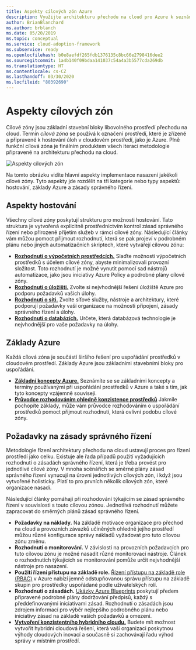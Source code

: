 ```yaml
---
title: Aspekty cílových zón Azure
description: Využijte architekturu přechodu na cloud pro Azure k seznámení s tím, jakým způsobem cílové zóny poskytují základní stavební bloky libovolného prostředí přechodu na cloud.
author: BrianBlanchard
ms.author: brblanch
ms.date: 05/20/2019
ms.topic: conceptual
ms.service: cloud-adoption-framework
ms.subservice: ready
ms.openlocfilehash: b0e8aefdf265fdb1376135c8bc66e2798416dee2
ms.sourcegitcommit: 1a4b140f09bdaa141037c54a4a3b5577cda269db
ms.translationtype: HT
ms.contentlocale: cs-CZ
ms.lasthandoff: 03/30/2020
ms.locfileid: "80392690"
---
```

# <a name="landing-zone-considerations"></a>Aspekty cílových zón

Cílové zóny jsou základní stavební bloky libovolného prostředí přechodu na cloud. Termín *cílová zóna* se používá k označení prostředí, které je zřízené a připravené k hostování úloh v cloudovém prostředí, jako je Azure. Plně funkční cílová zóna je finálním produktem všech iterací metodologie připravené na architekturu přechodu na cloud.

![Aspekty cílových zón](../../_images/ready/landing-zone-considerations.png)

Na tomto obrázku vidíte hlavní aspekty implementace nasazení jakékoli cílové zóny. Tyto aspekty jde rozdělit na tři kategorie nebo typy aspektů: hostování, základy Azure a zásady správného řízení.

## <a name="hosting-considerations"></a>Aspekty hostování

Všechny cílové zóny poskytují strukturu pro možnosti hostování. Tato struktura je vytvořená explicitně prostřednictvím kontrol zásad správného řízení nebo přirozeně přijetím služeb v rámci cílové zóny. Následující články vám můžou pomoct přijmout rozhodnutí, která se pak projeví v podrobném plánu nebo jiných automatizačních skriptech, které vytvářejí cílovou zónu:

- **[Rozhodnutí o výpočetních prostředcích.](./compute-options.md)** Slaďte možnosti výpočetních prostředků s účelem cílové zóny, abyste minimalizovali provozní složitost. Toto rozhodnutí je možné vynutit pomocí sad nástrojů automatizace, jako jsou iniciativy Azure Policy a podrobné plány cílové zóny.
- **[Rozhodnutí o úložišti.](./storage-options.md)** Zvolte si nejvhodnější řešení úložiště Azure pro podporu požadavků vašich úlohy.
- **[Rozhodnutí o síti.](./networking-options.md)** Zvolte síťové služby, nástroje a architektury, které podporují požadavky vaší organizace na možnosti připojení, zásady správného řízení a úlohy.
- **[Rozhodnutí o databázích.](./data-options.md)** Určete, která databázová technologie je nejvhodnější pro vaše požadavky na úlohy.

## <a name="azure-fundamentals"></a>Základy Azure

Každá cílová zóna je součástí širšího řešení pro uspořádání prostředků v cloudovém prostředí. Základy Azure jsou základními stavebními bloky pro uspořádání.

- **[Základní koncepty Azure.](./fundamental-concepts.md)** Seznámíte se se základními koncepty a termíny používanými při uspořádání prostředků v Azure a také s tím, jak tyto koncepty vzájemně souvisejí.
- **[Průvodce rozhodováním ohledně konzistence prostředků](../../decision-guides/resource-consistency/index.md)** Jakmile pochopíte základy, může vám průvodce rozhodováním o uspořádání prostředků pomoct přijmout rozhodnutí, která ovlivní podobu cílové zóny.

## <a name="governance-considerations"></a>Požadavky na zásady správného řízení

Metodologie řízení architektury přechodu na cloud ustavují proces pro řízení prostředí jako celku. Existuje ale řada případů použití vyžadujících rozhodnutí o zásadách správného řízení, která je třeba provést pro jednotlivé cílové zóny. V mnoha scénářích se směrné plány zásad správného řízení vynucují na úrovni jednotlivých cílových zón, i když jsou vytvořené holisticky. Platí to pro prvních několik cílových zón, které organizace nasadí.

Následující články pomáhají při rozhodování týkajícím se zásad správného řízení v souvislosti s touto cílovou zónou. Jednotlivá rozhodnutí můžete zapracovat do směrných plánů zásad správného řízení.

- **Požadavky na náklady.** Na základě motivace organizace pro přechod na cloud a provozních závazků učiněných ohledně jejího prostředí můžou různé konfigurace správy nákladů vyžadovat pro tuto cílovou zónu změnu.
- **Rozhodnutí o monitorování.** V závislosti na provozních požadavcích pro tuto cílovou zónu je možné nasadit různé monitorovací nástroje. Článek o rozhodnutích týkajících se monitorování pomůže určit nejvhodnější nástroje pro nasazení.
- **Použití řízení přístupu na základě role.** [Řízení přístupu na základě role (RBAC)](../considerations/roles.md) v Azure nabízí jemně odstupňovanou správu přístupu na základě skupin pro prostředky uspořádané podle uživatelských rolí.
- **Rozhodnutí o zásadách.** [Ukázky Azure Blueprints](https://docs.microsoft.com/azure/governance/blueprints/samples) poskytují předem připravené podrobné plány dodržování předpisů, každý s předdefinovanými iniciativami zásad. Rozhodnutí o zásadách jsou zdrojem informací pro výběr nejlepšího podrobného plánu nebo iniciativy zásad na základě vašich požadavků a omezení.
- **[Vytvoření konzistentního hybridního cloudu.](./hybrid-consistency.md)** Budete mít možnost vytvořit hybridní cloudová řešení, která vaší organizaci poskytnou výhody cloudových inovací a současně si zachovávají řadu výhod správy v místním prostředí.
